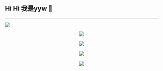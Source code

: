 ## Hi Hi 我是yyw 👋
----------------------------------------------------------------------------------------------------------------------------------------------------
![](https://komarev.com/ghpvc/?username=yywbadm)

<div align="center">
	<a href="https://discord.com/users/8849563829213593612" >  
  		<img src="https://lanyard.cnrad.dev/api/849563829213593612"  />  
	</a>  
</div>
&nbsp;

<div align="center">
	<a href="[https://discord.gg/Hz53snxVkG](https://discord.gg/Hz53snxVkG)" >  
  		<img src="https://github-readme-stats.vercel.app/api?username=yywbadm&show_icons=true&theme=radical" />  
	</a>
</div>
&nbsp;



<div align="center">
	<a href="https://www.youtube.com/@Haimo181" >  
  		<img src="https://github-readme-stats.vercel.app/api/top-langs/?username=CoolJosh0221&langs_count=10&theme=react" />  
	</a>
</div>
&nbsp;



<div align="center">
<a href="https://discord.gg/Hz53snxVkG"><img src="https://hits.seeyoufarm.com/api/count/incr/badge.svg?url=https%3A%2F%2Fdiscord.gg%2FQwXXNGNkeh&count_bg=%2379C83D&title_bg=%23555555&icon=&icon_color=%23E7E7E7&title=Join+my+discord+server&edge_flat=false"/></a>
</div>
